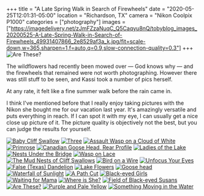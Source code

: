 +++
title = "A Late Spring Walk in Search of Firewheels"
date = "2020-05-25T12:01:31-05:00"
location = "Richardson, TX"
camera = "Nikon Coolpix P1000"
categories = ["photography"]
images = ["https://imagedelivery.net/zJmFZzaNuqC_Q5Caqyu8nQ/tobyblog_images_20200525-A-Late-Spring-Walk-in-Search-of-Firewheels_49931407866_2e8529af3a_k.jpg/fit=scale-down,w=365,sharpen=1,f=auto,q=0.9,slow-connection-quality=0.3"]
+++
![Are These?](https://imagedelivery.net/zJmFZzaNuqC_Q5Caqyu8nQ/tobyblog_images_20200525-A-Late-Spring-Walk-in-Search-of-Firewheels_49931407866_2e8529af3a_k.jpg/fit=scale-down,w=780,sharpen=1,f=auto,q=0.9,slow-connection-quality=0.3)
<!--more-->
The wildflowers had recently been mowed over — God knows why — and the firewheels that remained were not worth photographing. However there was still stuff to be seen, and Kassi took a number of pics herself. 

At any rate, it felt like a fine summer walk before the rain came in.

I think I've mentioned before that I really enjoy taking pictures with the Nikon she bought me for our vacation last year. It's amazingly versatile and puts everything in reach. If I can spot it with my eye, I can usually get a nice close up picture of it. The picture quality is objectively not the best, but you can judge the results for yourself.

<div id="mygallery">
		<a class="swipebox" href="https://imagedelivery.net/zJmFZzaNuqC_Q5Caqyu8nQ/tobyblog_images_20200525-A-Late-Spring-Walk-in-Search-of-Firewheels_49931415091_16fc69af05_k.jpg/fit=scale-down,w=1024,sharpen=1,f=auto,q=0.9,slow-connection-quality=0.3">
			    <img alt="Baby Cliff Swallow" src="https://imagedelivery.net/zJmFZzaNuqC_Q5Caqyu8nQ/tobyblog_images_20200525-A-Late-Spring-Walk-in-Search-of-Firewheels_49931415091_16fc69af05_k.jpg/fit=scale-down,w=365,sharpen=1,f=auto,q=0.9,slow-connection-quality=0.3"></a>
		<a class="swipebox" href="https://imagedelivery.net/zJmFZzaNuqC_Q5Caqyu8nQ/tobyblog_images_20200525-A-Late-Spring-Walk-in-Search-of-Firewheels_49931720182_4fea1e6aa8_k.jpg/fit=scale-down,w=1024,sharpen=1,f=auto,q=0.9,slow-connection-quality=0.3">
			    <img alt="Three" src="https://imagedelivery.net/zJmFZzaNuqC_Q5Caqyu8nQ/tobyblog_images_20200525-A-Late-Spring-Walk-in-Search-of-Firewheels_49931720182_4fea1e6aa8_k.jpg/fit=scale-down,w=365,sharpen=1,f=auto,q=0.9,slow-connection-quality=0.3"></a>
		<a class="swipebox" href="https://imagedelivery.net/zJmFZzaNuqC_Q5Caqyu8nQ/tobyblog_images_20200525-A-Late-Spring-Walk-in-Search-of-Firewheels_49930898613_c7d8337b1f_k.jpg/fit=scale-down,w=1024,sharpen=1,f=auto,q=0.9,slow-connection-quality=0.3">
			    <img alt="Assault Wasp on a Cloud of White" src="https://imagedelivery.net/zJmFZzaNuqC_Q5Caqyu8nQ/tobyblog_images_20200525-A-Late-Spring-Walk-in-Search-of-Firewheels_49930898613_c7d8337b1f_k.jpg/fit=scale-down,w=365,sharpen=1,f=auto,q=0.9,slow-connection-quality=0.3"></a>
		<a class="swipebox" href="https://imagedelivery.net/zJmFZzaNuqC_Q5Caqyu8nQ/tobyblog_images_20200525-A-Late-Spring-Walk-in-Search-of-Firewheels_49931406576_561e7f6cfa_k.jpg/fit=scale-down,w=1024,sharpen=1,f=auto,q=0.9,slow-connection-quality=0.3">
			    <img alt="Primrose" src="https://imagedelivery.net/zJmFZzaNuqC_Q5Caqyu8nQ/tobyblog_images_20200525-A-Late-Spring-Walk-in-Search-of-Firewheels_49931406576_561e7f6cfa_k.jpg/fit=scale-down,w=365,sharpen=1,f=auto,q=0.9,slow-connection-quality=0.3"></a>
		<a class="swipebox" href="https://imagedelivery.net/zJmFZzaNuqC_Q5Caqyu8nQ/tobyblog_images_20200525-A-Late-Spring-Walk-in-Search-of-Firewheels_49931719807_0b92e6d88b_k.jpg/fit=scale-down,w=1024,sharpen=1,f=auto,q=0.9,slow-connection-quality=0.3">
			    <img alt="Canadian Goose Head, Rear Profile" src="https://imagedelivery.net/zJmFZzaNuqC_Q5Caqyu8nQ/tobyblog_images_20200525-A-Late-Spring-Walk-in-Search-of-Firewheels_49931719807_0b92e6d88b_k.jpg/fit=scale-down,w=365,sharpen=1,f=auto,q=0.9,slow-connection-quality=0.3"></a>
		<a class="swipebox" href="https://imagedelivery.net/zJmFZzaNuqC_Q5Caqyu8nQ/tobyblog_images_20200525-A-Late-Spring-Walk-in-Search-of-Firewheels_49931407996_16cbb2fb72_k.jpg/fit=scale-down,w=1024,sharpen=1,f=auto,q=0.9,slow-connection-quality=0.3">
			    <img alt="Ladies of the Lake" src="https://imagedelivery.net/zJmFZzaNuqC_Q5Caqyu8nQ/tobyblog_images_20200525-A-Late-Spring-Walk-in-Search-of-Firewheels_49931407996_16cbb2fb72_k.jpg/fit=scale-down,w=365,sharpen=1,f=auto,q=0.9,slow-connection-quality=0.3"></a>
		<a class="swipebox" href="https://imagedelivery.net/zJmFZzaNuqC_Q5Caqyu8nQ/tobyblog_images_20200525-A-Late-Spring-Walk-in-Search-of-Firewheels_49931723082_e61feaa6a6_k.jpg/fit=scale-down,w=1024,sharpen=1,f=auto,q=0.9,slow-connection-quality=0.3">
			    <img alt="Nests Under the Bridge" src="https://imagedelivery.net/zJmFZzaNuqC_Q5Caqyu8nQ/tobyblog_images_20200525-A-Late-Spring-Walk-in-Search-of-Firewheels_49931723082_e61feaa6a6_k.jpg/fit=scale-down,w=365,sharpen=1,f=auto,q=0.9,slow-connection-quality=0.3"></a>
		<a class="swipebox" href="https://imagedelivery.net/zJmFZzaNuqC_Q5Caqyu8nQ/tobyblog_images_20200525-A-Late-Spring-Walk-in-Search-of-Firewheels_49930897278_8fe9098215_k.jpg/fit=scale-down,w=1024,sharpen=1,f=auto,q=0.9,slow-connection-quality=0.3">
			    <img alt="Wasp on Lace" src="https://imagedelivery.net/zJmFZzaNuqC_Q5Caqyu8nQ/tobyblog_images_20200525-A-Late-Spring-Walk-in-Search-of-Firewheels_49930897278_8fe9098215_k.jpg/fit=scale-down,w=365,sharpen=1,f=auto,q=0.9,slow-connection-quality=0.3"></a>
		<a class="swipebox" href="https://imagedelivery.net/zJmFZzaNuqC_Q5Caqyu8nQ/tobyblog_images_20200525-A-Late-Spring-Walk-in-Search-of-Firewheels_49931411816_3a2d9bb54b_k.jpg/fit=scale-down,w=1024,sharpen=1,f=auto,q=0.9,slow-connection-quality=0.3">
			    <img alt="The Mud Nests of Cliff Swallows" src="https://imagedelivery.net/zJmFZzaNuqC_Q5Caqyu8nQ/tobyblog_images_20200525-A-Late-Spring-Walk-in-Search-of-Firewheels_49931411816_3a2d9bb54b_k.jpg/fit=scale-down,w=365,sharpen=1,f=auto,q=0.9,slow-connection-quality=0.3"></a>
		<a class="swipebox" href="https://imagedelivery.net/zJmFZzaNuqC_Q5Caqyu8nQ/tobyblog_images_20200525-A-Late-Spring-Walk-in-Search-of-Firewheels_49931719097_63bea94a23_k.jpg/fit=scale-down,w=1024,sharpen=1,f=auto,q=0.9,slow-connection-quality=0.3">
			    <img alt="Bird on a Wire" src="https://imagedelivery.net/zJmFZzaNuqC_Q5Caqyu8nQ/tobyblog_images_20200525-A-Late-Spring-Walk-in-Search-of-Firewheels_49931719097_63bea94a23_k.jpg/fit=scale-down,w=365,sharpen=1,f=auto,q=0.9,slow-connection-quality=0.3"></a>
		<a class="swipebox" href="https://imagedelivery.net/zJmFZzaNuqC_Q5Caqyu8nQ/tobyblog_images_20200525-A-Late-Spring-Walk-in-Search-of-Firewheels_49931723387_d8a04e3273_k.jpg/fit=scale-down,w=1024,sharpen=1,f=auto,q=0.9,slow-connection-quality=0.3">
			    <img alt="Unfocus Your Eyes" src="https://imagedelivery.net/zJmFZzaNuqC_Q5Caqyu8nQ/tobyblog_images_20200525-A-Late-Spring-Walk-in-Search-of-Firewheels_49931723387_d8a04e3273_k.jpg/fit=scale-down,w=365,sharpen=1,f=auto,q=0.9,slow-connection-quality=0.3"></a>
		<a class="swipebox" href="https://imagedelivery.net/zJmFZzaNuqC_Q5Caqyu8nQ/tobyblog_images_20200525-A-Late-Spring-Walk-in-Search-of-Firewheels_49931721927_66e524e5b9_k.jpg/fit=scale-down,w=1024,sharpen=1,f=auto,q=0.9,slow-connection-quality=0.3">
			    <img alt="False (Texas) Dandelion" src="https://imagedelivery.net/zJmFZzaNuqC_Q5Caqyu8nQ/tobyblog_images_20200525-A-Late-Spring-Walk-in-Search-of-Firewheels_49931721927_66e524e5b9_k.jpg/fit=scale-down,w=365,sharpen=1,f=auto,q=0.9,slow-connection-quality=0.3"></a>
		<a class="swipebox" href="https://imagedelivery.net/zJmFZzaNuqC_Q5Caqyu8nQ/tobyblog_images_20200525-A-Late-Spring-Walk-in-Search-of-Firewheels_49930898418_994d4b1dbb_k.jpg/fit=scale-down,w=1024,sharpen=1,f=auto,q=0.9,slow-connection-quality=0.3">
			    <img alt="Lake Flowers" src="https://imagedelivery.net/zJmFZzaNuqC_Q5Caqyu8nQ/tobyblog_images_20200525-A-Late-Spring-Walk-in-Search-of-Firewheels_49930898418_994d4b1dbb_k.jpg/fit=scale-down,w=365,sharpen=1,f=auto,q=0.9,slow-connection-quality=0.3"></a>
		<a class="swipebox" href="https://imagedelivery.net/zJmFZzaNuqC_Q5Caqyu8nQ/tobyblog_images_20200525-A-Late-Spring-Walk-in-Search-of-Firewheels_49931415441_b94e533ea0_k.jpg/fit=scale-down,w=1024,sharpen=1,f=auto,q=0.9,slow-connection-quality=0.3">
			    <img alt="Goose head" src="https://imagedelivery.net/zJmFZzaNuqC_Q5Caqyu8nQ/tobyblog_images_20200525-A-Late-Spring-Walk-in-Search-of-Firewheels_49931415441_b94e533ea0_k.jpg/fit=scale-down,w=365,sharpen=1,f=auto,q=0.9,slow-connection-quality=0.3"></a>
		<a class="swipebox" href="https://imagedelivery.net/zJmFZzaNuqC_Q5Caqyu8nQ/tobyblog_images_20200525-A-Late-Spring-Walk-in-Search-of-Firewheels_49930895623_7e3778298e_k.jpg/fit=scale-down,w=1024,sharpen=1,f=auto,q=0.9,slow-connection-quality=0.3">
			    <img alt="Waterfall of Sunlight" src="https://imagedelivery.net/zJmFZzaNuqC_Q5Caqyu8nQ/tobyblog_images_20200525-A-Late-Spring-Walk-in-Search-of-Firewheels_49930895623_7e3778298e_k.jpg/fit=scale-down,w=365,sharpen=1,f=auto,q=0.9,slow-connection-quality=0.3"></a>
		<a class="swipebox" href="https://imagedelivery.net/zJmFZzaNuqC_Q5Caqyu8nQ/tobyblog_images_20200525-A-Late-Spring-Walk-in-Search-of-Firewheels_49931411341_361d833f7f_k.jpg/fit=scale-down,w=1024,sharpen=1,f=auto,q=0.9,slow-connection-quality=0.3">
			    <img alt="A Path Cut" src="https://imagedelivery.net/zJmFZzaNuqC_Q5Caqyu8nQ/tobyblog_images_20200525-A-Late-Spring-Walk-in-Search-of-Firewheels_49931411341_361d833f7f_k.jpg/fit=scale-down,w=365,sharpen=1,f=auto,q=0.9,slow-connection-quality=0.3"></a>
		<a class="swipebox" href="https://imagedelivery.net/zJmFZzaNuqC_Q5Caqyu8nQ/tobyblog_images_20200525-A-Late-Spring-Walk-in-Search-of-Firewheels_49931408576_44d82f9896_k.jpg/fit=scale-down,w=1024,sharpen=1,f=auto,q=0.9,slow-connection-quality=0.3">
			    <img alt="Black-eyed Girls" src="https://imagedelivery.net/zJmFZzaNuqC_Q5Caqyu8nQ/tobyblog_images_20200525-A-Late-Spring-Walk-in-Search-of-Firewheels_49931408576_44d82f9896_k.jpg/fit=scale-down,w=365,sharpen=1,f=auto,q=0.9,slow-connection-quality=0.3"></a>
		<a class="swipebox" href="https://imagedelivery.net/zJmFZzaNuqC_Q5Caqyu8nQ/tobyblog_images_20200525-A-Late-Spring-Walk-in-Search-of-Firewheels_49931414556_8104312111_k.jpg/fit=scale-down,w=1024,sharpen=1,f=auto,q=0.9,slow-connection-quality=0.3">
			    <img alt="Waiting for Mama" src="https://imagedelivery.net/zJmFZzaNuqC_Q5Caqyu8nQ/tobyblog_images_20200525-A-Late-Spring-Walk-in-Search-of-Firewheels_49931414556_8104312111_k.jpg/fit=scale-down,w=365,sharpen=1,f=auto,q=0.9,slow-connection-quality=0.3"></a>
		<a class="swipebox" href="https://imagedelivery.net/zJmFZzaNuqC_Q5Caqyu8nQ/tobyblog_images_20200525-A-Late-Spring-Walk-in-Search-of-Firewheels_49930902263_73b70c0b2f_k.jpg/fit=scale-down,w=1024,sharpen=1,f=auto,q=0.9,slow-connection-quality=0.3">
			    <img alt="Where is She?" src="https://imagedelivery.net/zJmFZzaNuqC_Q5Caqyu8nQ/tobyblog_images_20200525-A-Late-Spring-Walk-in-Search-of-Firewheels_49930902263_73b70c0b2f_k.jpg/fit=scale-down,w=365,sharpen=1,f=auto,q=0.9,slow-connection-quality=0.3"></a>
		<a class="swipebox" href="https://imagedelivery.net/zJmFZzaNuqC_Q5Caqyu8nQ/tobyblog_images_20200525-A-Late-Spring-Walk-in-Search-of-Firewheels_49930901538_db4e5d027f_k.jpg/fit=scale-down,w=1024,sharpen=1,f=auto,q=0.9,slow-connection-quality=0.3">
			    <img alt="Field of Black-eyed Susans" src="https://imagedelivery.net/zJmFZzaNuqC_Q5Caqyu8nQ/tobyblog_images_20200525-A-Late-Spring-Walk-in-Search-of-Firewheels_49930901538_db4e5d027f_k.jpg/fit=scale-down,w=365,sharpen=1,f=auto,q=0.9,slow-connection-quality=0.3"></a>
		<a class="swipebox" href="https://imagedelivery.net/zJmFZzaNuqC_Q5Caqyu8nQ/tobyblog_images_20200525-A-Late-Spring-Walk-in-Search-of-Firewheels_49931407866_2e8529af3a_k.jpg/fit=scale-down,w=1024,sharpen=1,f=auto,q=0.9,slow-connection-quality=0.3">
			    <img alt="Are These?" src="https://imagedelivery.net/zJmFZzaNuqC_Q5Caqyu8nQ/tobyblog_images_20200525-A-Late-Spring-Walk-in-Search-of-Firewheels_49931407866_2e8529af3a_k.jpg/fit=scale-down,w=365,sharpen=1,f=auto,q=0.9,slow-connection-quality=0.3"></a>
		<a class="swipebox" href="https://imagedelivery.net/zJmFZzaNuqC_Q5Caqyu8nQ/tobyblog_images_20200525-A-Late-Spring-Walk-in-Search-of-Firewheels_49930898798_ca3d7a0f4a_k.jpg/fit=scale-down,w=1024,sharpen=1,f=auto,q=0.9,slow-connection-quality=0.3">
			    <img alt="Purple and Pale Yellow" src="https://imagedelivery.net/zJmFZzaNuqC_Q5Caqyu8nQ/tobyblog_images_20200525-A-Late-Spring-Walk-in-Search-of-Firewheels_49930898798_ca3d7a0f4a_k.jpg/fit=scale-down,w=365,sharpen=1,f=auto,q=0.9,slow-connection-quality=0.3"></a>
		<a class="swipebox" href="https://imagedelivery.net/zJmFZzaNuqC_Q5Caqyu8nQ/tobyblog_images_20200525-A-Late-Spring-Walk-in-Search-of-Firewheels_49931720447_eac29c781c_k.jpg/fit=scale-down,w=1024,sharpen=1,f=auto,q=0.9,slow-connection-quality=0.3">
			    <img alt="Something Moving in the Water" src="https://imagedelivery.net/zJmFZzaNuqC_Q5Caqyu8nQ/tobyblog_images_20200525-A-Late-Spring-Walk-in-Search-of-Firewheels_49931720447_eac29c781c_k.jpg/fit=scale-down,w=365,sharpen=1,f=auto,q=0.9,slow-connection-quality=0.3"></a>
</div>
